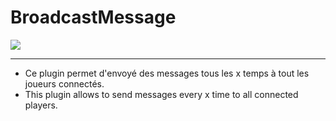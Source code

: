 # BroadcastMessage
[![](https://poggit.pmmp.io/shield.state/BroadcastMessage)](https://poggit.pmmp.io/p/BroadcastMessage)
___
- Ce plugin permet d'envoyé des messages tous les x temps à tout les joueurs connectés.
- This plugin allows to send messages every x time to all connected players.